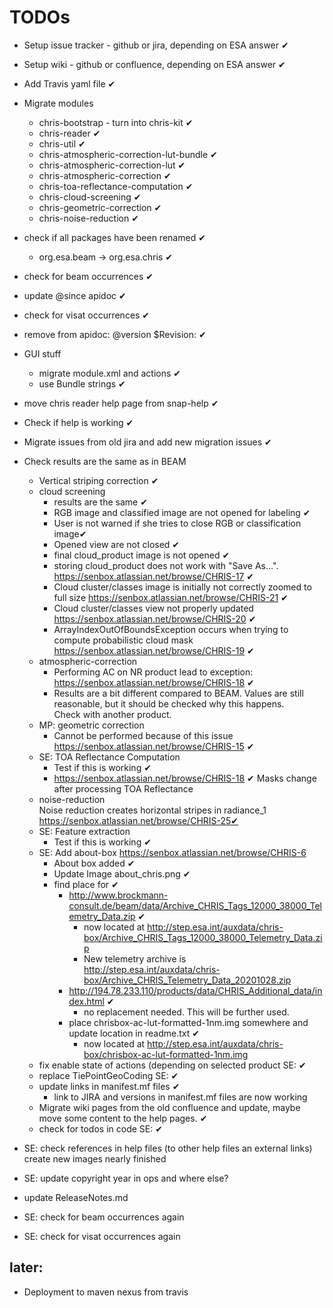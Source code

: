 # TODOs

* Setup issue tracker - github or jira, depending on ESA answer ✔
* Setup wiki - github or confluence, depending on ESA answer ✔
* Add Travis yaml file ✔
* Migrate modules
  * chris-bootstrap - turn into chris-kit ✔   
  * chris-reader ✔       
  * chris-util ✔              
  * chris-atmospheric-correction-lut-bundle ✔
  * chris-atmospheric-correction-lut ✔
  * chris-atmospheric-correction ✔
  * chris-toa-reflectance-computation ✔
  * chris-cloud-screening ✔   
  * chris-geometric-correction ✔
  * chris-noise-reduction ✔   
* check if all packages have been renamed ✔
  * org.esa.beam -> org.esa.chris ✔
* check for beam occurrences ✔
* update @since apidoc ✔
* check for visat occurrences ✔
* remove from apidoc: @version $Revision: ✔
* GUI stuff
  * migrate module.xml and actions ✔ 
  * use Bundle strings ✔
* move chris reader help page from snap-help ✔ 
* Check if help is working ✔
* Migrate issues from old jira and add new migration issues ✔

* Check results are the same as in BEAM
  * Vertical striping correction ✔
  * cloud screening
    * results are the same ✔
    * RGB image and classified image are not opened for labeling ✔
    * User is not warned if she tries to close RGB or classification image✔
    * Opened view are not closed ✔
    * final cloud_product image is not opened ✔    
    * storing cloud_product does not work with "Save As...". 
      https://senbox.atlassian.net/browse/CHRIS-17 ✔
    * Cloud cluster/classes image is initially not correctly zoomed to full size
      https://senbox.atlassian.net/browse/CHRIS-21 ✔
    * Cloud cluster/classes view not properly updated
      https://senbox.atlassian.net/browse/CHRIS-20 ✔
    * ArrayIndexOutOfBoundsException occurs when trying to compute probabilistic cloud mask
      https://senbox.atlassian.net/browse/CHRIS-19 ✔
  * atmospheric-correction    
    * Performing AC on NR product lead to exception:  
      https://senbox.atlassian.net/browse/CHRIS-18 ✔
    * Results are a bit different compared to BEAM. 
      Values are still reasonable, but it should be checked why this happens.    
      Check with another product.
  * MP: geometric correction
    * Cannot be performed because of this issue
      https://senbox.atlassian.net/browse/CHRIS-15 ✔
  * SE: TOA Reflectance Computation      
    * Test if this is working ✔
    * https://senbox.atlassian.net/browse/CHRIS-18 ✔
      Masks change after processing TOA Reflectance
  * noise-reduction   
    Noise reduction creates horizontal stripes in radiance_1
    https://senbox.atlassian.net/browse/CHRIS-25✔
  * SE: Feature extraction
    * Test if this is working ✔
  * SE: Add about-box https://senbox.atlassian.net/browse/CHRIS-6
    * About box added ✔
    * Update Image about_chris.png ✔
    * find place for ✔ 
      * http://www.brockmann-consult.de/beam/data/Archive_CHRIS_Tags_12000_38000_Telemetry_Data.zip ✔
          * now located at http://step.esa.int/auxdata/chris-box/Archive_CHRIS_Tags_12000_38000_Telemetry_Data.zip
          * New telemetry archive is http://step.esa.int/auxdata/chris-box/Archive_CHRIS_Telemetry_Data_20201028.zip
      * http://194.78.233.110/products/data/CHRIS_Additional_data/index.html ✔
        * no replacement needed. This will be further used.
      * place chrisbox-ac-lut-formatted-1nm.img somewhere and update location in readme.txt ✔
        * now located at http://step.esa.int/auxdata/chris-box/chrisbox-ac-lut-formatted-1nm.img
  * fix enable state of actions (depending on selected product SE: ✔
  * replace TiePointGeoCoding SE: ✔
  * update links in manifest.mf files ✔
    * link to JIRA  and versions in manifest.mf files are now working
  * Migrate wiki pages from the old confluence and update, maybe move some content to the help pages. ✔
  * check for todos in code SE: ✔

* SE: check references in help files (to other help files an external links) create new images
      nearly finished
* SE: update copyright year in ops and where else?
* update ReleaseNotes.md

* SE: check for beam occurrences again
* SE: check for visat occurrences again

later:
------
* Deployment to maven nexus from travis

